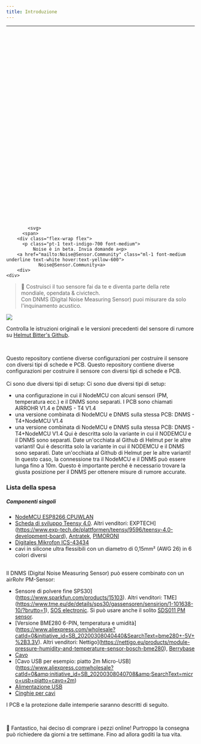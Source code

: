 ```yaml
---
title: Introduzione
---
```

---
  <div class="max-w-screen-xl mx-auto pb-5">
    <div class="p-2 rounded-lg bg-indigo-100 shadow-lg sm:p-3">
    <div class="flex items-center">
          <span class="p-2 rounded-lg bg-indigo-500">
            <svg class="h-8 w-8 text-white" fill="none" viewBox="0 0 24 24" stroke="currentColor">

            <svg>
          <span>
        <div class="flex-wrap flex">
          <p class="pt-1 text-indigo-700 font-medium">
              Noise è in beta. Invia domande a<p>
        <a href="mailto:Noise@Sensor.Community" class="ml-1 font-medium underline text-white hover:text-yellow-600">
                Noise@Sensor.Community<a>
        <div>
    <div>
  <div>
<div>


> 🚧 Costruisci il tuo sensore fai da te e diventa parte della rete mondiale, opendata &amp; civictech. <br> Con DNMS (Digital Noise Measuring Sensor) puoi misurare da solo l'inquinamento acustico.

 <img src="..docsdnmsdnms-noise-measuring-sensor-kit.jpg" style="display: block; margin: 1em 0" loading="lazy">


Controlla le istruzioni originali e le versioni precedenti del sensore di rumore su [Helmut Bitter's Github](https://github.com/hbitter/DNMS/tree/master/Manual).

<br>

Questo repository contiene diverse configurazioni per costruire il sensore con diversi tipi di schede e PCB.
Questo repository contiene diverse configurazioni per costruire il sensore con diversi tipi di schede e PCB.
 <br>
 <br>
 Ci sono due diversi tipi di setup:
 Ci sono due diversi tipi di setup:
* una configurazione in cui il NodeMCU con alcuni sensori (PM, temperatura ecc.) e il DNMS sono separati. I PCB sono chiamati AIRROHR V1.4 e DNMS - T4 V1.4
* una versione combinata di NodeMCU e DNMS sulla stessa PCB: DNMS - T4+NodeMCU V1.4
* una versione combinata di NodeMCU e DNMS sulla stessa PCB: DNMS - T4+NodeMCU V1.4
 Qui è descritta solo la variante in cui il NODEMCU e il DNMS sono separati. Date un'occhiata al Github di Helmut per le altre varianti!
 Qui è descritta solo la variante in cui il NODEMCU e il DNMS sono separati. Date un'occhiata al Github di Helmut per le altre varianti!
  In questo caso, la connessione tra il NodeMCU e il DNMS può essere lunga fino a 10m. Questo è importante perché è necessario trovare la giusta posizione per il DNMS per ottenere misure di rumore accurate.

### Lista della spesa

##### Componenti singoli
* [NodeMCU ESP8266 CPUWLAN](https://www.aliexpress.com/wholesale?groupsort=1&SortType=price_asc&SearchText=nodemcu+v3+esp8266+ch340)
* [Scheda di sviluppo Teensy 4.0](https://www.pjrc.com/store/teensy40.html). Altri venditori: EXPTECH](https://www.exp-tech.de/plattformen/teensy/9596/teensy-4.0-development-board), [Antratek](https://www.antratek.de/teensy-4-0), [PIMORONI](https://shop.pimoroni.com/products/teensy-4-0-development-board)
* [Digitales Mikrofon ICS-43434](https://www.tindie.com/products/onehorse/ics43434-i2s-digital-microphone/)
* cavi in silicone ultra flessibili con un diametro di 0,15mm² (AWG 26) in 6 colori diversi
<br>
Il DNMS (Digital Noise Measuring Sensor) può essere combinato con un airRohr PM-Sensor:

* Sensore di polvere fine SPS30](https://www.sparkfun.com/products/15103). Altri venditori: TME](https://www.tme.eu/de/details/sps30/gassensoren/sensirion/1-101638-10/?brutto=1), [SOS electronic](https://www.soselectronic.de/products/sensirion/sps30-2-304234). Si può usare anche il solito [SDS011 PM sensor](https://de.aliexpress.com/wholesale?catId=0&initiative_id=AS_20200813122806&SearchText=sds011).
* [Versione BME280 6-PIN, temperatura e umidità] (https://www.aliexpress.com/wholesale?catId=0&initiative_id=SB_20200308040440&SearchText=bme280+-5V+%2B3.3V). Altri venditori: Nettigo](https://nettigo.eu/products/module-pressure-humidity-and-temperature-sensor-bosch-bme280), [Berrybase](https://www.berrybase.de/bauelemente/sensoren-module/feuchtigkeit/bme680-breakout-board-4in1-sensor-f-252-r-temperatur-luftfeuchtigkeit-luftdruck-und-luftg-252-t)
* [Cavo](http://www.aliexpress.comwholesale?groupsort=1&amp;SortType=price_asc&amp;SearchText=Dupont+cavo+20cm+femmina-femmina)
* [Cavo USB per esempio: piatto 2m Micro-USB] (https://www.aliexpress.comwholesale?catId=0&amp;initiative_id=SB_20200308040708&amp;SearchText=micro+usb+piatto+cavo+2m)
* [Alimentazione USB](https://www.aliexpress.com/wholesale?catId=0&initiative_id=SB_20200308040834&SearchText=single+micro+usb+eu+power+supply)
* [Cinghie per cavi](https://www.aliexpress.com/wholesale?catId=0&initiative_id=SB_20200308040852&SearchText=cable+straps)

I PCB e la protezione dalle intemperie saranno descritti di seguito.

<br>

🙌 Fantastico, hai deciso di comprare i pezzi online!
Purtroppo la consegna può richiedere da giorni a tre settimane.
Fino ad allora goditi la tua vita️.
